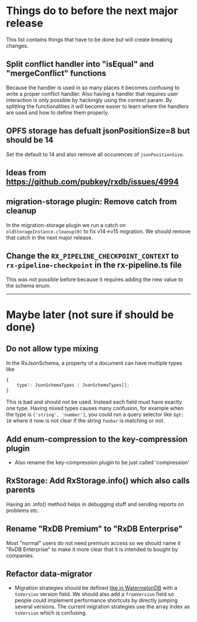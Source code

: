 # Things do to before the next major release

This list contains things that have to be done but will create breaking changes.


## Split conflict handler into "isEqual" and "mergeConflict" functions
Because the handler is used in so many places it becomes confusing to write a proper conflict handler.
Also having a handler that requires user interaction is only possible by hackingly using the context param.
By splitting the functionalities it will become easier to learn where the handlers are used and how to define them properly.

## OPFS storage has defualt jsonPositionSize=8 but should be 14

Set the default to 14 and also remove all occurences of `jsonPositionSize`.

## Ideas from https://github.com/pubkey/rxdb/issues/4994

## migration-storage plugin: Remove catch from cleanup

In the migration-storage plugin we run a catch on `oldStorageInstance.cleanup(0)` to fix v14->v15 migration.
We should remove that catch in the next major release.


## Change the `RX_PIPELINE_CHECKPOINT_CONTEXT` to `rx-pipeline-checkpoint` in the rx-pipeline.ts file

This was not possible before because it requires adding the new value to the schema enum.

---------------------------------
# Maybe later (not sure if should be done)


## Do not allow type mixing

In the RxJsonSchema, a property of a document can have multiple types like

```ts
{
    type?: JsonSchemaTypes | JsonSchemaTypes[];
}
```

This is bad and should not be used. Instead each field must have exactly one type.
Having mixed types causes many confusion, for example when the type is `['string', 'number']`,
you could run a query selector like `$gt: 10` where it now is not clear if the string `foobar` is matching or not.

## Add enum-compression to the key-compression plugin
- Also rename the key-compression plugin to be just called 'compression'

## RxStorage: Add RxStorage.info() which also calls parents

Having an .info() method helps in debugging stuff and sending reports on problems etc.


## Rename "RxDB Premium" to "RxDB Enterprise"

Most "normal" users do not need premium access so we should name it "RxDB Enterprise" to make it more clear that it is intended to bought by companies.


## Refactor data-migrator

 - Migration strategies should be defined [like in WatermelonDB](https://nozbe.github.io/WatermelonDB/Advanced/Migrations.html) with a `toVersion` version field. We should also add a `fromVersion` field so people could implement performance shortcuts by directly jumping several versions. The current migration strategies use the array index as `toVersion` which is confusing.
